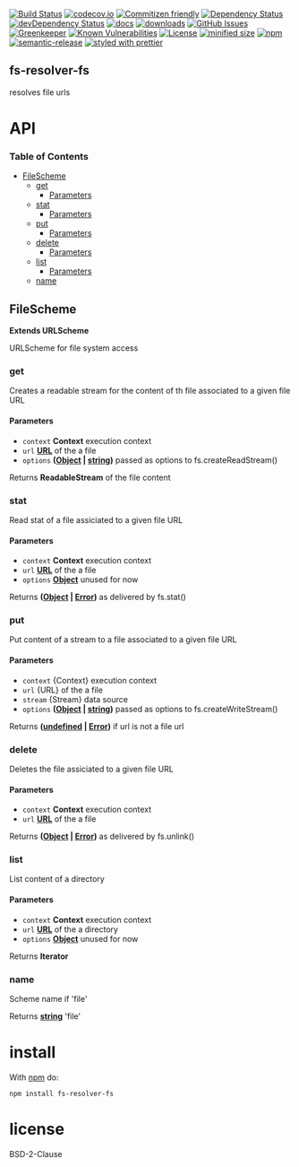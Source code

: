 [![Build Status](https://secure.travis-ci.org/arlac77/fs-resolver-fs.png)](http://travis-ci.org/arlac77/fs-resolver-fs)
[![codecov.io](http://codecov.io/github/arlac77/fs-resolver-fs/coverage.svg?branch=master)](http://codecov.io/github/arlac77/fs-resolver-fs?branch=master)
[![Commitizen friendly](https://img.shields.io/badge/commitizen-friendly-brightgreen.svg)](http://commitizen.github.io/cz-cli/)
[![Dependency Status](https://david-dm.org/arlac77/fs-resolver-fs.svg)](https://david-dm.org/arlac77/fs-resolver-fs)
[![devDependency Status](https://david-dm.org/arlac77/fs-resolver-fs/dev-status.svg)](https://david-dm.org/arlac77/fs-resolver-fs#info=devDependencies)
[![docs](http://inch-ci.org/github/arlac77/fs-resolver-fs.svg?branch=master)](http://inch-ci.org/github/arlac77/fs-resolver-fs)
[![downloads](http://img.shields.io/npm/dm/fs-resolver-fs.svg?style=flat-square)](https://npmjs.org/package/fs-resolver-fs)
[![GitHub Issues](https://img.shields.io/github/issues/arlac77/fs-resolver-fs.svg?style=flat-square)](https://github.com/arlac77/fs-resolver-fs/issues)
[![Greenkeeper](https://badges.greenkeeper.io/arlac77/fs-resolver-fs.svg)](https://greenkeeper.io/)
[![Known Vulnerabilities](https://snyk.io/test/github/arlac77/fs-resolver-fs/badge.svg)](https://snyk.io/test/github/arlac77/fs-resolver-fs)
[![License](https://img.shields.io/badge/License-BSD%203--Clause-blue.svg)](https://opensource.org/licenses/BSD-3-Clause)
[![minified size](https://badgen.net/bundlephobia/min/fs-resolver-fs)](https://bundlephobia.com/result?p=fs-resolver-fs)
[![npm](https://img.shields.io/npm/v/fs-resolver-fs.svg)](https://www.npmjs.com/package/fs-resolver-fs)
[![semantic-release](https://img.shields.io/badge/%20%20%F0%9F%93%A6%F0%9F%9A%80-semantic--release-e10079.svg)](https://github.com/arlac77/fs-resolver-fs)
[![styled with prettier](https://img.shields.io/badge/styled_with-prettier-ff69b4.svg)](https://github.com/prettier/prettier)

## fs-resolver-fs

resolves file urls

# API

<!-- Generated by documentation.js. Update this documentation by updating the source code. -->

### Table of Contents

-   [FileScheme](#filescheme)
    -   [get](#get)
        -   [Parameters](#parameters)
    -   [stat](#stat)
        -   [Parameters](#parameters-1)
    -   [put](#put)
        -   [Parameters](#parameters-2)
    -   [delete](#delete)
        -   [Parameters](#parameters-3)
    -   [list](#list)
        -   [Parameters](#parameters-4)
    -   [name](#name)

## FileScheme

**Extends URLScheme**

URLScheme for file system access

### get

Creates a readable stream for the content of th file associated to a given file URL

#### Parameters

-   `context` **Context** execution context
-   `url` **[URL](https://developer.mozilla.org/docs/Web/API/URL/URL)** of the a file
-   `options` **([Object](https://developer.mozilla.org/docs/Web/JavaScript/Reference/Global_Objects/Object) \| [string](https://developer.mozilla.org/docs/Web/JavaScript/Reference/Global_Objects/String))** passed as options to fs.createReadStream()

Returns **ReadableStream** of the file content

### stat

Read stat of a file assiciated to a given file URL

#### Parameters

-   `context` **Context** execution context
-   `url` **[URL](https://developer.mozilla.org/docs/Web/API/URL/URL)** of the a file
-   `options` **[Object](https://developer.mozilla.org/docs/Web/JavaScript/Reference/Global_Objects/Object)** unused for now

Returns **([Object](https://developer.mozilla.org/docs/Web/JavaScript/Reference/Global_Objects/Object) \| [Error](https://developer.mozilla.org/docs/Web/JavaScript/Reference/Global_Objects/Error))** as delivered by fs.stat()

### put

Put content of a stream to a file associated to a given file URL

#### Parameters

-   `context`  {Context} execution context
-   `url`  {URL} of the a file
-   `stream`  {Stream} data source
-   `options` **([Object](https://developer.mozilla.org/docs/Web/JavaScript/Reference/Global_Objects/Object) \| [string](https://developer.mozilla.org/docs/Web/JavaScript/Reference/Global_Objects/String))** passed as options to fs.createWriteStream()

Returns **([undefined](https://developer.mozilla.org/docs/Web/JavaScript/Reference/Global_Objects/undefined) \| [Error](https://developer.mozilla.org/docs/Web/JavaScript/Reference/Global_Objects/Error))** if url is not a file url

### delete

Deletes the file assiciated to a given file URL

#### Parameters

-   `context` **Context** execution context
-   `url` **[URL](https://developer.mozilla.org/docs/Web/API/URL/URL)** of the a file

Returns **([Object](https://developer.mozilla.org/docs/Web/JavaScript/Reference/Global_Objects/Object) \| [Error](https://developer.mozilla.org/docs/Web/JavaScript/Reference/Global_Objects/Error))** as delivered by fs.unlink()

### list

List content of a directory

#### Parameters

-   `context` **Context** execution context
-   `url` **[URL](https://developer.mozilla.org/docs/Web/API/URL/URL)** of the a directory
-   `options` **[Object](https://developer.mozilla.org/docs/Web/JavaScript/Reference/Global_Objects/Object)** unused for now

Returns **Iterator** 

### name

Scheme name if 'file'

Returns **[string](https://developer.mozilla.org/docs/Web/JavaScript/Reference/Global_Objects/String)** 'file'

# install

With [npm](http://npmjs.org) do:

```shell
npm install fs-resolver-fs
```

# license

BSD-2-Clause
